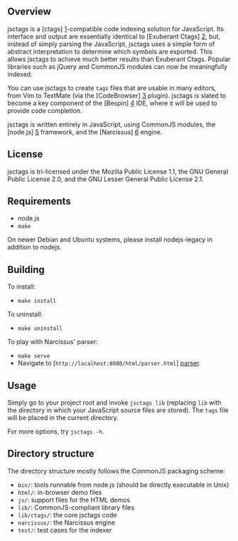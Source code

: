 Overview
--------
jsctags is a [ctags] [1]-compatible code indexing solution for JavaScript. Its
interface and output are essentially identical to [Exuberant Ctags] [2], but,
instead of simply parsing the JavaScript, jsctags uses a simple form of
abstract interpretation to determine which symbols are exported. This allows
jsctags to achieve much better results than Exuberant Ctags. Popular libraries
such as jQuery and CommonJS modules can now be meaningfully indexed.

You can use jsctags to create `tags` files that are usable in many editors,
from Vim to TextMate (via the [CodeBrowser] [3] plugin). jsctags is slated to
become a key component of the [Bespin] [4] IDE, where it will be used to
provide code completion.

jsctags is written entirely in JavaScript, using CommonJS modules, the
[node.js] [5] framework, and the [Narcissus] [6] engine.

License
-------
jsctags is tri-licensed under the Mozilla Public License 1.1, the GNU General
Public License 2.0, and the GNU Lesser General Public License 2.1.

Requirements
------------
* node.js
* `make`

On newer Debian and Ubuntu systems, please install nodejs-legacy in addition
to nodejs.

Building
--------
To install:

* `make install`

To uninstall:

* `make uninstall`

To play with Narcissus' parser:

* `make serve`
* Navigate to [`http://localhost:8080/html/parser.html`] [parser].

Usage
-----
Simply go to your project root and invoke `jsctags lib` (replacing `lib` with
the directory in which your JavaScript source files are stored). The `tags`
file will be placed in the current directory.

For more options, try `jsctags -h`.

Directory structure
-------------------
The directory structure mostly follows the CommonJS packaging scheme:

* `bin/`: tools runnable from node.js (should be directly executable in Unix)
* `html/`: in-browser demo files
* `js/`: support files for the HTML demos
* `lib/`: CommonJS-compliant library files
* `lib/ctags/`: the core jsctags code
* `narcissus/`: the Narcissus engine
* `test/`: test cases for the indexer

[1]: http://en.wikipedia.org/wiki/Ctags
[2]: http://ctags.sourceforge.net/
[3]: http://www.cocoabits.com/TmCodeBrowser/
[4]: http://mozillalabs.com/bespin/
[5]: http://nodejs.org/
[6]: http://mxr.mozilla.org/mozilla/source/js/narcissus/

[parser]: http://localhost:8080/html/parser.html
